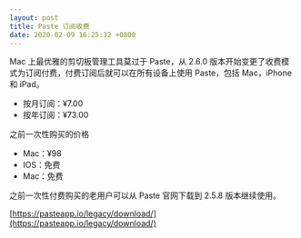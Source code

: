 ```yaml
---
layout: post
title: Paste 订阅收费
date: 2020-02-09 16:25:32 +0800
---
```


Mac 上最优雅的剪切板管理工具莫过于 Paste，从 2.6.0 版本开始变更了收费模式为订阅付费，付费订阅后就可以在所有设备上使用 Paste，包括 Mac，iPhone 和 iPad。

<!--excerpt-->

* 按月订阅：¥7.00
* 按年订阅：¥73.00

之前一次性购买的价格

* Mac：¥98
* IOS：免费
* Mac：免费

之前一次性付费购买的老用户可以从 Paste 官网下载到 2.5.8 版本继续使用。

[https://pasteapp.io/legacy/download/](https://pasteapp.io/legacy/download/)
